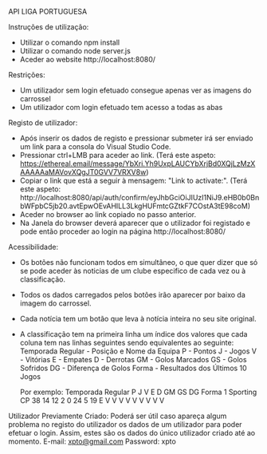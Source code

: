 API LIGA PORTUGUESA

Instruções de utilização: 

 - Utilizar o comando npm install
 - Utilizar o comando node server.js
 - Aceder ao website http://localhost:8080/

Restrições:

 - Um utilizador sem login efetuado consegue apenas ver as imagens do carrossel
 - Um utilizador com login efetuado tem acesso a todas as abas

Registo de utilizador:

 - Após inserir os dados de registo e pressionar submeter irá ser enviado um link para a consola do Visual Studio Code.
 - Pressionar ctrl+LMB para aceder ao link. (Terá este aspeto: https://ethereal.email/message/YbXri.Yh9UxpLAUCYbXrjBd0XQjLzMzXAAAAAaMAVovXQgJT0GVV7VRXV8w)
 - Copiar o link que está a seguir à mensagem: "Link to activate:". (Terá este aspeto: http://localhost:8080/api/auth/confirm/eyJhbGciOiJIUzI1NiJ9.eHB0b0BnbWFpbC5jb20.avtEpwOEvAHILL3LkgHUFmtcGZtkF7COstA3tE98coM)
 - Aceder no browser ao link copiado no passo anterior.
 - Na Janela do browser deverá aparecer que o utilizador foi registado e pode então proceder ao login na página http://localhost:8080/

Acessibilidade:

 - Os botões não funcionam todos em simultâneo, o que quer dizer que só se pode aceder às noticias de um clube especifico de cada vez ou à classificação.
 - Todos os dados carregados pelos botões irão aparecer por baixo da imagem do carrossel.
 - Cada notícia tem um botão que leva à notícia inteira no seu site original.
 - A classificação tem na primeira linha um índice dos valores que cada coluna tem nas linhas seguintes sendo equivalentes ao seguinte: 
        Temporada Regular - Posição e Nome da Equipa
        P - Pontos
        J - Jogos
        V - Vitórias
        E - Empates
        D - Derrotas
        GM - Golos Marcados
        GS - Golos Sofridos
        DG - Diferença de Golos
        Forma - Resultados dos Últimos 10 Jogos

    Por exemplo:    Temporada Regular   P   J   V   E   D   GM  GS DG   Forma
                    1 Sporting CP       38  14  12  2   0   24  5  19   E V V V V V V V V V

Utilizador Previamente Criado:
    Poderá ser útil caso apareça algum problema no registo do utilizador os dados de um utilizador para poder efetuar o login.
    Assim, estes são os dados do único utilizador criado até ao momento.
        E-mail: xpto@gmail.com
        Password: xpto